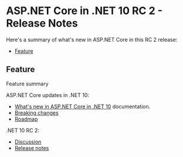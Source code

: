 # ASP.NET Core in .NET 10 RC 2 - Release Notes

Here's a summary of what's new in ASP.NET Core in this RC 2 release:

- [Feature](#feature)

## Feature

Feature summary

ASP.NET Core updates in .NET 10:

- [What's new in ASP.NET Core in .NET 10](https://learn.microsoft.com/aspnet/core/release-notes/aspnetcore-10.0) documentation.
- [Breaking changes](https://docs.microsoft.com/dotnet/core/compatibility/10.0#aspnet-core)
- [Roadmap](https://aka.ms/aspnet/roadmap)

.NET 10 RC 2:

- [Discussion](https://aka.ms/dotnet/10/rc2)
- [Release notes](README.md)
